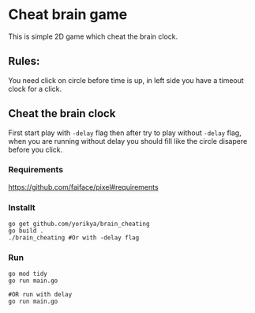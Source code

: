 # Cheat brain game
This is simple 2D game which cheat the brain clock.

## Rules: 
You need click on circle before time is up, in left side you have a timeout clock for a click.

## Cheat the brain clock
First start play with `-delay` flag then after try to play without `-delay` flag, when you are running without delay you should fill like the circle disapere before you click.

### Requirements 
https://github.com/faiface/pixel#requirements


### Installt
```console
go get github.com/yorikya/brain_cheating
go build .
./brain_cheating #Or with -delay flag
```

### Run
```console
go mod tidy
go run main.go 

#OR run with delay
go run main.go 
```



